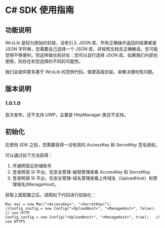# C# SDK 使用指南

## 功能说明

WcsLib 是较为原始的封装，没有引入 JSON 库，所有正确操作返回的结果都是 JSON 字符串，您需要自己选择一个 JSON 库，并按照文档去正确解读。您可能觉得不够便利，但这样做也有好处：您可以自行选择 JSON 库。如果我们内部也使用，则存在和您选择的不同的可能性。

我们会提供更多基于 WcsLib 的范例代码，做更高层封装，来解决便利性问题。

## 版本说明

### 1.0.1.0

首次发布，还不支持 UWP，主要是 HttpManager 类还不支持。

## 初始化

在使用 SDK 之前，您需要获得一对有效的 AccessKey 和 SecretKey 签名授权。

可以通过如下方法获得：

1. 开通网宿云存储账号
2. 登录网宿 SI 平台，在安全管理-秘钥管理查看 AccessKey 和 SecretKey
3. 登录网宿 SI 平台，在安全管理-域名管理查看上传域名（UploadHost）和管理域名(ManageHost)。

获取上面配置之后，调用如下代码进行初始化：

```
Mac mac = new Mac("<AccessKey>", "<SecretKey>");
//Config config = new Config("<UploadHost>", "<ManageHost>", false);	// use HTTP
Config config = new Config("<UploadHost>", "<ManageHost>", true);	// use HTTPS
```
